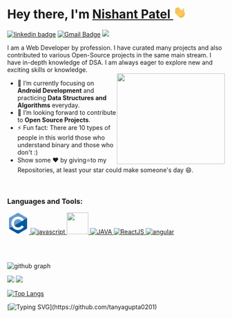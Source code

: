 <h1>Hey there, I'm <a  href="https://github.com/tanyagupta0201/">Nishant Patel </a> <img  src="https://raw.githubusercontent.com/ABSphreak/ABSphreak/master/gifs/Hi.gif" width="30px"></h1>

[![linkedin badge](https://img.shields.io/badge/tanyagupta0201-30302f?style=flat&logo=linkedin)](https://www.linkedin.com/in/tanyagupta0201)
[![Gmail Badge](https://img.shields.io/badge/tanyagupta.pg@gmail.com-30302f?style=flat&logo=Gmail&logoColor=red)](mailto:tanyagupta.pg@gmail.com)
<img src="https://komarev.com/ghpvc/?username=tanyagupta0201&style=plastic" />

I am a Web Developer by profession. I have curated many projects and also contributed to various Open-Source projects in the same main stream. I have in-depth knowledge of DSA. I am always eager to explore new and exciting skills or knowledge.
 <br> 
<img align='right' src="http://cdn.lowgif.com/small/9cb12f51dffbaaa6-character-typing-by-vincent-mokuenko-dribbble.gif" width="250" height="210">

- 🌱 I’m currently focusing on **Android Development** and practicing **Data Structures and Algorithms** everyday.
- 💬 I’m looking forward to contribute to **Open Source Projects**.
- ⚡ Fun fact: There are 10 types of people in this world those who understand binary and those who don't :)
-  Show some ❤ by giving⭐to my Repositories, at least your star could make someone's day 😄.

<br>

<h3 align="left">Languages and Tools:</h3>

<p align="left"><a href="https://www.cprogramming.com/" target="_blank"> <img src="https://raw.githubusercontent.com/devicons/devicon/master/icons/c/c-original.svg" alt="c" width="50" height="50"/> </a> <a href="https://www.w3schools.com/js/" target="_blank"> <img src="https://raw.githubusercontent.com/jmnote/z-icons/master/svg/javascript.svg" alt="javascript" width="50" height="50"/> </a> <a rel="stylesheet" href="https://nodejs.org/en/" target="_blank"> <img src="https://cdn.jsdelivr.net/gh/devicons/devicon/icons/nodejs/nodejs-original.svg" alg="NodeJS" width="50" height="50"/> </a>
<a rel="stylesheet" href="https://www.java.com/en/" target="_blank"> <img src="https://cdn.jsdelivr.net/gh/devicons/devicon/icons/java/java-original-wordmark.svg" width="50" height="50" alt="JAVA" /> </a>
<a rel="stylesheet" href="https://reactjs.org/" target="_blank"> <img src="https://cdn.jsdelivr.net/gh/devicons/devicon/icons/react/react-original.svg" alt="ReactJS" width="50" height="50" /> </a>
<a rel="stylesheet" href="https://angular.io/" target="_blank"><img src="https://cdn.jsdelivr.net/gh/devicons/devicon/icons/angularjs/angularjs-original.svg" width="50" height="50" alt="angular" /> </a>
</p>


<br>
<br>

![github graph](https://activity-graph.herokuapp.com/graph?username=tanyagupta0201&theme=react-dark)


<img src = "https://github-readme-streak-stats.herokuapp.com?user=tanyagupta0201&theme=dark&hide_border=false" width = 500>
<img src = "https://github-readme-stats.vercel.app/api?username=tanyagupta0201&show_icons=true&theme=dark" width = 500>



[![Top Langs](https://github-readme-stats.vercel.app/api/top-langs/?username=tanyagupta0201&theme=dark)](https://github.com/tanyagupta0201/github-readme-stats)

[![Typing SVG](https://readme-typing-svg.herokuapp.com/?lines=Thanks+For+Visiting!!&center=true&color="FF0000")](https://github.com/tanyagupta0201)
